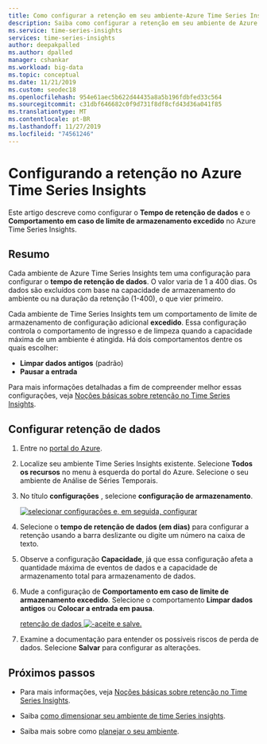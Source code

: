 ```yaml
---
title: Como configurar a retenção em seu ambiente-Azure Time Series Insights | Microsoft Docs
description: Saiba como configurar a retenção em seu ambiente de Azure Time Series Insights.
ms.service: time-series-insights
services: time-series-insights
author: deepakpalled
ms.author: dpalled
manager: cshankar
ms.workload: big-data
ms.topic: conceptual
ms.date: 11/21/2019
ms.custom: seodec18
ms.openlocfilehash: 954e61aec5b622d44435a8a5b196fdbfed33c564
ms.sourcegitcommit: c31dbf646682c0f9d731f8df8cfd43d36a041f85
ms.translationtype: MT
ms.contentlocale: pt-BR
ms.lasthandoff: 11/27/2019
ms.locfileid: "74561246"
---
```

# <a name="configuring-retention-in-time-series-insights"></a>Configurando a retenção no Azure Time Series Insights

Este artigo descreve como configurar o **Tempo de retenção de dados** e o **Comportamento em caso de limite de armazenamento excedido** no Azure Time Series Insights.

## <a name="summary"></a>Resumo

Cada ambiente de Azure Time Series Insights tem uma configuração para configurar o **tempo de retenção de dados**. O valor varia de 1 a 400 dias. Os dados são excluídos com base na capacidade de armazenamento do ambiente ou na duração da retenção (1-400), o que vier primeiro.

Cada ambiente de Time Series Insights tem um comportamento de limite de armazenamento de configuração adicional **excedido**. Essa configuração controla o comportamento de ingresso e de limpeza quando a capacidade máxima de um ambiente é atingida. Há dois comportamentos dentre os quais escolher:

- **Limpar dados antigos** (padrão)
- **Pausar a entrada**

Para mais informações detalhadas a fim de compreender melhor essas configurações, veja [Noções básicas sobre retenção no Time Series Insights](time-series-insights-concepts-retention.md).  

## <a name="configure-data-retention"></a>Configurar retenção de dados

1. Entre no [portal do Azure](https://portal.azure.com).

1. Localize seu ambiente Time Series Insights existente. Selecione **Todos os recursos** no menu à esquerda do portal do Azure. Selecione o seu ambiente de Análise de Séries Temporais.

1. No título **configurações** , selecione **configuração de armazenamento**.

    [![selecionar configurações e, em seguida, configurar](media/data-retention/1-configure-data-retention.png)](media/data-retention/1-configure-data-retention.png#lightbox)

1. Selecione o **tempo de retenção de dados (em dias)** para configurar a retenção usando a barra deslizante ou digite um número na caixa de texto.

1. Observe a configuração **Capacidade**, já que essa configuração afeta a quantidade máxima de eventos de dados e a capacidade de armazenamento total para armazenamento de dados.

1. Mude a configuração de **Comportamento em caso de limite de armazenamento excedido**. Selecione o comportamento **Limpar dados antigos** ou **Colocar a entrada em pausa**.

    [retenção de dados ![-aceite e salve.](media/data-retention/2-accept-and-save.png)](media/data-retention/2-accept-and-save.png#lightbox)

1. Examine a documentação para entender os possíveis riscos de perda de dados. Selecione **Salvar** para configurar as alterações.

## <a name="next-steps"></a>Próximos passos

- Para mais informações, veja [Noções básicas sobre retenção no Time Series Insights](time-series-insights-concepts-retention.md).

- Saiba [como dimensionar seu ambiente de time Series insights](time-series-insights-how-to-scale-your-environment.md).

- Saiba mais sobre como [planejar o seu ambiente](time-series-insights-environment-planning.md).